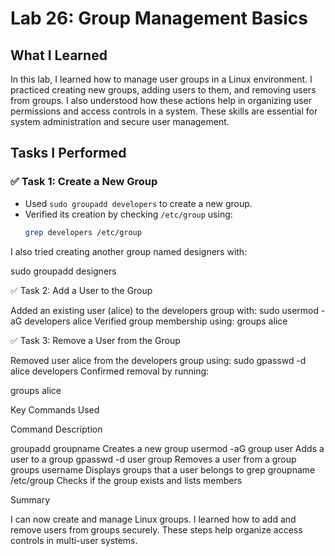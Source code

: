 # Lab 26: Group Management Basics

## What I Learned

In this lab, I learned how to manage user groups in a Linux environment. I practiced creating new groups, adding users to them, and removing users from groups. I also understood how these actions help in organizing user permissions and access controls in a system. These skills are essential for system administration and secure user management.

## Tasks I Performed

### ✅ Task 1: Create a New Group

- Used `sudo groupadd developers` to create a new group.
- Verified its creation by checking `/etc/group` using:
  ```bash
  grep developers /etc/group

I also tried creating another group named designers with:

sudo groupadd designers

✅ Task 2: Add a User to the Group

Added an existing user (alice) to the developers group with:
sudo usermod -aG developers alice
Verified group membership using:
groups alice

✅ Task 3: Remove a User from the Group

Removed user alice from the developers group using:
sudo gpasswd -d alice developers
Confirmed removal by running:

groups alice

Key Commands Used

Command	Description

groupadd groupname	Creates a new group
usermod -aG group user	Adds a user to a group
gpasswd -d user group	Removes a user from a group
groups username	Displays groups that a user belongs to
grep groupname /etc/group	Checks if the group exists and lists members

Summary

I can now create and manage Linux groups.
I learned how to add and remove users from groups securely.
These steps help organize access controls in multi-user systems.
